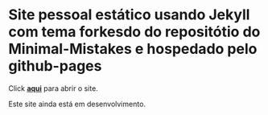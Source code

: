 # Site pessoal estático usando Jekyll com tema forkesdo do repositótio do Minimal-Mistakes e hospedado pelo github-pages

Click [**aqui**](https://eliabesilva.com.br) para abrir o site.

Este site ainda está em desenvolvimento.